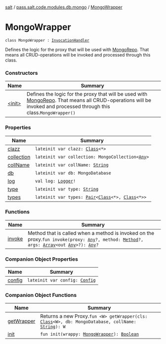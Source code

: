 [salt](../../index.md) / [pass.salt.code.modules.db.mongo](../index.md) / [MongoWrapper](./index.md)

# MongoWrapper

`class MongoWrapper : `[`InvocationHandler`](https://docs.oracle.com/javase/6/docs/api/java/lang/reflect/InvocationHandler.html)

Defines the logic for the proxy that will be used with [MongoRepo](../-mongo-repo/index.md).
That means all CRUD-operations will be invoked and processed through
this class.

### Constructors

| Name | Summary |
|---|---|
| [&lt;init&gt;](-init-.md) | Defines the logic for the proxy that will be used with [MongoRepo](../-mongo-repo/index.md). That means all CRUD-operations will be invoked and processed through this class.`MongoWrapper()` |

### Properties

| Name | Summary |
|---|---|
| [clazz](clazz.md) | `lateinit var clazz: `[`Class`](https://docs.oracle.com/javase/6/docs/api/java/lang/Class.html)`<*>` |
| [collection](collection.md) | `lateinit var collection: MongoCollection<`[`Any`](https://kotlinlang.org/api/latest/jvm/stdlib/kotlin/-any/index.html)`>` |
| [collName](coll-name.md) | `lateinit var collName: `[`String`](https://kotlinlang.org/api/latest/jvm/stdlib/kotlin/-string/index.html) |
| [db](db.md) | `lateinit var db: MongoDatabase` |
| [log](log.md) | `val log: `[`Logger`](https://docs.oracle.com/javase/6/docs/api/java/util/logging/Logger.html)`!` |
| [type](type.md) | `lateinit var type: `[`String`](https://kotlinlang.org/api/latest/jvm/stdlib/kotlin/-string/index.html) |
| [types](types.md) | `lateinit var types: `[`Pair`](https://kotlinlang.org/api/latest/jvm/stdlib/kotlin/-pair/index.html)`<`[`Class`](https://docs.oracle.com/javase/6/docs/api/java/lang/Class.html)`<*>, `[`Class`](https://docs.oracle.com/javase/6/docs/api/java/lang/Class.html)`<*>>` |

### Functions

| Name | Summary |
|---|---|
| [invoke](invoke.md) | Method that is called when a method is invoked on the proxy.`fun invoke(proxy: `[`Any`](https://kotlinlang.org/api/latest/jvm/stdlib/kotlin/-any/index.html)`?, method: `[`Method`](https://docs.oracle.com/javase/6/docs/api/java/lang/reflect/Method.html)`?, args: `[`Array`](https://kotlinlang.org/api/latest/jvm/stdlib/kotlin/-array/index.html)`<out `[`Any`](https://kotlinlang.org/api/latest/jvm/stdlib/kotlin/-any/index.html)`>?): `[`Any`](https://kotlinlang.org/api/latest/jvm/stdlib/kotlin/-any/index.html)`?` |

### Companion Object Properties

| Name | Summary |
|---|---|
| [config](config.md) | `lateinit var config: `[`Config`](../../pass.salt.code.loader.config/-config/index.md) |

### Companion Object Functions

| Name | Summary |
|---|---|
| [getWrapper](get-wrapper.md) | Returns a new Proxy.`fun <W> getWrapper(cls: `[`Class`](https://docs.oracle.com/javase/6/docs/api/java/lang/Class.html)`<W>, db: MongoDatabase, collName: `[`String`](https://kotlinlang.org/api/latest/jvm/stdlib/kotlin/-string/index.html)`): W` |
| [init](init.md) | `fun init(wrappy: `[`MongoWrapper`](./index.md)`): `[`Boolean`](https://kotlinlang.org/api/latest/jvm/stdlib/kotlin/-boolean/index.html) |
